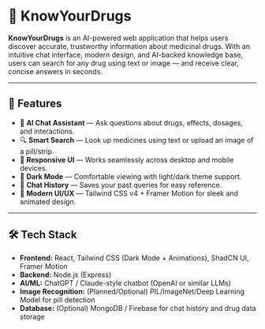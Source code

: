 # 💊 KnowYourDrugs

**KnowYourDrugs** is an AI-powered web application that helps users discover accurate, trustworthy information about medicinal drugs. With an intuitive chat interface, modern design, and AI-backed knowledge base, users can search for any drug using text or image — and receive clear, concise answers in seconds.

---

## 🚀 Features

- 🧠 **AI Chat Assistant** — Ask questions about drugs, effects, dosages, and interactions.
- 🔍 **Smart Search** — Look up medicines using text or upload an image of a pill/strip.
- 📱 **Responsive UI** — Works seamlessly across desktop and mobile devices.
- 🌙 **Dark Mode** — Comfortable viewing with light/dark theme support.
- 💾 **Chat History** — Saves your past queries for easy reference.
- 🎨 **Modern UI/UX** — Tailwind CSS v4 + Framer Motion for sleek and animated design.

---

## 🛠️ Tech Stack

- **Frontend:** React, Tailwind CSS (Dark Mode + Animations), ShadCN UI, Framer Motion
- **Backend:** Node.js (Express)
- **AI/ML:** ChatGPT / Claude-style chatbot (OpenAI or similar LLMs)
- **Image Recognition:** (Planned/Optional) PIL/ImageNet/Deep Learning Model for pill detection
- **Database:** (Optional) MongoDB / Firebase for chat history and drug data storage
